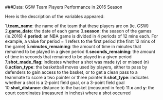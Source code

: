 ###Data: GSW Team Players Performance in 2016 Season 

Here is the description of the variables appeared:

1.**team_name**: the name of the team that these players are on (ie. GSW)
2.**game_date**: the date of each game
3.**season**: the season of the games (ie.2016)
4.**period**: an NBA game is divided in 4 periods of 12 mins each. For example, a value for period = 1 refers to the first period (the first 12 mins of the game)
5.**minutes_remaining**: the amount of time in minutes that remained to be played in a given period
6.**seconds_remaining**: the amount of time in seconds that remained to be played in a given period
7.**shot_made_flag**: indicates whether a shot was made (y) or missed (n)
8.**action_type**: the basketball moves used by players, either to pass by defenders to gain access to the basket, or to get a clean pass to a teammate to score a two pointer or three pointer
9.**shot_type**: indicates whether a shot is a 2-point field goal, or a 3-point field goal
10.**shot_distance**: distance to the basket (measured in feet)
11.**x** and **y**: the court coordinates (measured in inches) where a shot occurred